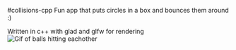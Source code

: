 #collisions-cpp
Fun app that puts circles in a box and bounces them around :)

Written in c++ with glad and glfw for rendering
![Gif of balls hitting eachother](https://github.com/OscarC17/collisions-cpp/blob/main/images/small.gif)
